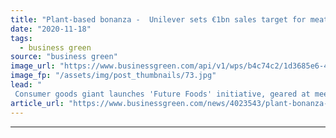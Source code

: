 ```yaml
---
title: "Plant-based bonanza -  Unilever sets €1bn sales target for meat and dairy alternatives"
date: "2020-11-18"
tags: 
  - business green
source: "business green"
image_url: "https://www.businessgreen.com/api/v1/wps/b4c74c2/1d3685e6-4565-4b2a-ba1f-b8d75b452732/4/Vegetarian-Butcher-meatgrinder-185x114.jpg"
image_fp: "/assets/img/post_thumbnails/73.jpg"
lead: "
 Consumer goods giant launches 'Future Foods' initiative, geared at meeting the growing global appetite for sustainable food products ..."
article_url: "https://www.businessgreen.com/news/4023543/plant-bonanza-unilever-sets-eur1bn-sales-target-meat-dairy-alternatives"
---
```


---

